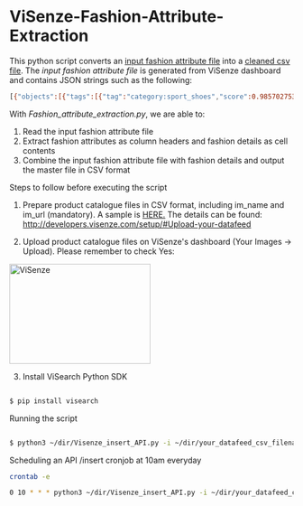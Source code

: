 # ViSenze-Fashion-Attribute-Extraction
This python script converts an <ins><a href="https://www.dropbox.com/s/qm7h8fwujnpq15t/example_input.csv?dl=1" download="example_input.csv">input fashion attribute file</ins></a> into a <ins><a href="https://www.dropbox.com/s/6s0bbq2618p1flf/fashion_attribute_example_output.csv?dl=1" download="fashion_attribute_example_output.csv">cleaned csv file</ins></a>. The <i>input fashion attribute file</i> is generated from ViSenze dashboard and contains JSON strings such as the following: 
```bash
[{"objects":[{"tags":[{"tag":"category:sport_shoes","score":0.9857027530670166},{"tag":"product_color:multi","score":0.9736108183860779},{"tag":"product_pattern:animal_print","score":0.9375014901161194},{"tag":"shoe_closure:lace","score":0.8751133680343628}],"box":[13,138,446,317]}],"debug_objects":[],"tag_group":"fashion_attributes"},{"objects":[{"tags":[{"tag":"no_text","score":0.9907019138336182}],"box":[]}],"debug_objects":[],"tag_group":"image_text"},{"objects":[{"tags":[{"tag":"costume","score":0.8016501665115356}],"box":[13,138,446,317]}],"debug_objects":[],"tag_group":"fashion_occasion"},{"objects":[{"tags":[{"tag":"no_model","score":0.999996542930603}],"box":[]}],"debug_objects":[],"tag_group":"image_human"},{"objects":[{"tags":[{"tag":"no_collage","score":0.991800844669342}],"box":[]}],"debug_objects":[],"tag_group":"image_collage"},{"objects":[{"tags":[{"tag":"streetstyle","score":0.9581801891326904}],"box":[13,138,446,317]}],"debug_objects":[],"tag_group":"fashion_style"},{"objects":[{"tags":[{"tag":"multi","score":0.7209011316299438}],"box":[]}],"debug_objects":[],"tag_group":"product_color"},{"objects":[{"tags":[{"tag":"no_mosaic","score":0.9951471090316772}],"box":[]}],"debug_objects":[],"tag_group":"image_mosaic"},{"objects":[{"tags":[{"tag":"big_graphic","score":0.6292022466659546}],"box":[]}],"debug_objects":[],"tag_group":"product_pattern"},{"objects":[{"tags":[{"tag":"no_detail","score":0.9998843669891357}],"box":[]}],"debug_objects":[],"tag_group":"image_detail"},{"objects":[],"debug_objects":[],"tag_group":"gender_detect_kid"}]
```
With <i>Fashion_attribute_extraction.py</i>, we are able to:
1. Read the input fashion attribute file
2. Extract fashion attributes as column headers and fashion details as cell contents
3. Combine the input fashion attribute file with fashion details and output the master file in CSV format 

Steps to follow before executing the script
1. Prepare product catalogue files in CSV format, including im_name and im_url (mandatory). A sample is <ins><a href="https://www.dropbox.com/s/92a4o6ax8pbur1i/product_catalogue_template.csv?dl=1" download="product_catalogue_template.csv">HERE.</ins></a> The details can be found: http://developers.visenze.com/setup/#Upload-your-datafeed

2. Upload product catalogue files on ViSenze's dashboard (Your Images -> Upload). Please remember to check Yes:

<img src="https://e27.co/wp-content/uploads/2014/02/VisenzeHead.png" alt="ViSenze" width="250" height="177">


3. Install ViSearch Python SDK
```bash

$ pip install visearch

```

Running the script
```bash

$ python3 ~/dir/Visenze_insert_API.py -i ~/dir/your_datafeed_csv_filename -u your_Visenze_dashboard_admin_Access_Key -p your_Visenze_dashboard_admin_Secret_Key  

```

Scheduling an API /insert cronjob at 10am everyday 
```bash
crontab -e
```
```bash
0 10 * * * python3 ~/dir/Visenze_insert_API.py -i ~/dir/your_datafeed_csv_filename -u your_Visenze_dashboard_admin_Access_Key -p your_Visenze_dashboard_admin_Secret_Key  
```
